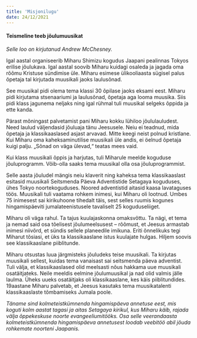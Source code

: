 ```yaml
---
title: 'Misjonilugu'
date: 24/12/2021
---
```


#### Teismeline teeb jõulumuusikat

_Selle loo on kirjutanud Andrew McChesney._

Igal aastal organiseerib Miharu Shimizu kogudus Jaapani pealinnas Tokyos erilise jõulukava. Igal aastal soovib Miharu kuidagi osaleda ja jagada oma rõõmu Kristuse sündimise üle. Miharu esimese ülikooliaasta sügisel palus õpetaja tal kirjutada muusikali jaoks laulusõnad.

See muusikal pidi olema tema klassi 30 õpilase jaoks eksami eest. Miharu pidi kirjutama stsenaariumi ja laulusõnad, õpetaja aga looma muusika. Siis pidi klass jagunema neljaks ning igal rühmal tuli muusikal selgeks õppida ja ette kanda.

Pärast mõningast palvetamist pani Miharu kokku lühiloo jõululauludest. Need laulud väljendasid jõuluaja tänu Jeesusele. Neiu ei teadnud, mida õpetaja ja klassikaaslased asjast arvavad. Mitte keegi neist polnud kristlane. Kui Miharu oma kaheksaminutilise muusikali üle andis, ei öelnud õpetaja kuigi palju. „Sõnad on väga ülevad,“ teatas mees vaid.

Kui klass muusikali õppis ja harjutas, tuli Miharule meelde koguduse jõuluprogramm. Võib-olla saaks tema muusikal olla osa jõuluprogrammist.

Selle aasta jõuludel mängis neiu klaverit ning kaheksa tema klassikaaslast esitasid muusikali Seitsmenda Päeva Adventistide Setagaya koguduses, ühes Tokyo noortekoguduses. Noored adventistid aitasid kaasa lavataguses töös. Muusikali tuli vaatama rohkem inimesi, kui Miharu oli lootnud. Umbes 75 inimesest sai kirikuhoone tihedalt täis, sest selles ruumis kogunes hingamispäeviti jumalateenistusele tavaliselt 25 koguduseliiget.

Miharu oli väga rahul. Ta tajus kuulajaskonna omaksvõttu. Ta nägi, et tema ja nemad said osa tõelisest jõulumeelsusest – rõõmust, et Jeesus armastab inimesi niivõrd, et sündis sellele planeedile imikuna. Eriti õnnelikuks tegi Miharut tõsiasi, et üks ta klassikaaslane istus kuulajate hulgas. Hiljem soovis see klassikaaslane piiblitunde.

Miharu otsustas luua järgmisteks jõuludeks teise muusikali. Ta kirjutas muusikali sellest, kuidas tema vanaisast sai seitsmenda päeva adventist. Tuli välja, et klassikaaslased olid meelsasti nõus hakkama uue muusikali osatäitjateks. Neile meeldis eelmine jõulumuusikal ja nad olid valmis jälle laulma. Üheks uueks osatäitjaks oli klassikaaslane, kes käis piiblitundides. 19aastane Miharu palvetab, et Jeesus kasutaks tema muusikatalenti klassikaaslaste tõmbamiseks Jumala poole.

_Täname sind kolmeteistkümnenda hingamispäeva annetuse eest, mis koguti kolm aastat tagasi ja aitas Setagaya kirikul, kus Miharu käib, rajada välja­ õppekeskuse noorte evangeeliumitööks. Osa selle veerandaasta kolmeteistkümnenda hingamispäeva annetusest loodab veebitöö abil jõuda rohkemate noorteni Jaapanis._